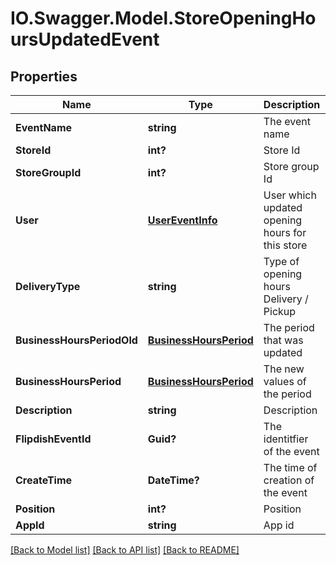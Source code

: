 # IO.Swagger.Model.StoreOpeningHoursUpdatedEvent
## Properties

Name | Type | Description | Notes
------------ | ------------- | ------------- | -------------
**EventName** | **string** | The event name | [optional] 
**StoreId** | **int?** | Store Id | [optional] 
**StoreGroupId** | **int?** | Store group Id | [optional] 
**User** | [**UserEventInfo**](UserEventInfo.md) | User which updated opening hours for this store | [optional] 
**DeliveryType** | **string** | Type of opening hours Delivery / Pickup | [optional] 
**BusinessHoursPeriodOld** | [**BusinessHoursPeriod**](BusinessHoursPeriod.md) | The period that was updated | [optional] 
**BusinessHoursPeriod** | [**BusinessHoursPeriod**](BusinessHoursPeriod.md) | The new values of the period | [optional] 
**Description** | **string** | Description | [optional] 
**FlipdishEventId** | **Guid?** | The identitfier of the event | [optional] 
**CreateTime** | **DateTime?** | The time of creation of the event | [optional] 
**Position** | **int?** | Position | [optional] 
**AppId** | **string** | App id | [optional] 

[[Back to Model list]](../README.md#documentation-for-models) [[Back to API list]](../README.md#documentation-for-api-endpoints) [[Back to README]](../README.md)

